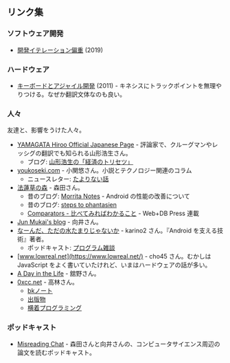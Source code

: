 ## リンク集

### ソフトウェア開発

- [開発イテレーション偏重](https://shinh.hatenablog.com/entry/2019/09/12/201335) (2019)

### ハードウェア

- [キーボードとアジャイル開発](https://mixiengineer.hatenablog.com/entry/2011/10803/) (2011) - キネシスにトラックポイントを無理やりつける。なぜか翻訳文体なのも良い。

### 人々

友達と、影響をうけた人々。

- [YAMAGATA Hiroo Official Japanese Page](https://cruel.org/jindex.html) - 評論家で、クルーグマンやレッシグの翻訳でも知られる山形浩生さん。
  - ブログ: [山形浩生の「経済のトリセツ」](https://cruel.hatenablog.com/)
- [youkoseki.com](https://youkoseki.com/) - 小関悠さん。小説とテクノロジー関連のコラム
  - ニュースレター: [たよりない話](https://youkoseki.substack.com/)
- [法蓮草の森](https://records.dodgson.org/) - 森田さん。
  - 昔のブログ: [Morrita Notes](https://notes.dodgson.org/) - Android の性能の改善について
  - 昔のブログ: [steps to phantasien](https://anemone.dodgson.org/)
  - [Comparators - 比べてみればわかること](https://gihyo.jp/list/group/Comparators-%E6%AF%94%E3%81%B9%E3%81%A6%E3%81%BF%E3%82%8C%E3%81%B0%E3%82%8F%E3%81%8B%E3%82%8B%E3%81%93%E3%81%A8) - Web+DB Press 連載
- [Jun Mukai's blog](https://wp.jmuk.org/) - 向井さん。
- [なーんだ、ただの水たまりじゃないか](https://karino2.github.io/) - karino2 さん。『Android を支える技術』著者。
  - ポッドキャスト: [プログラム雑談](https://podcasters.spotify.com/pod/show/karino2)
- [www.lowreal.net](https://www.lowreal.net/) - cho45 さん。むかしは JavaScript をよく書いていたけれど、いまはハードウェアの話が多い。
- [A Day in the Life](https://secon.dev/) - 舘野さん。
- [0xcc.net](http://0xcc.net/) - 高林さん。
  - [bkノート](http://0xcc.net/bknotes/)
  - [出版物](http://0xcc.net/pub/)
  - [横着プログラミング](http://0xcc.net/unimag/)

### ポッドキャスト

- [Misreading Chat](https://misreading.chat/) - 森田さんと向井さんの、コンピュータサイエンス周辺の論文を読むポッドキャスト。

